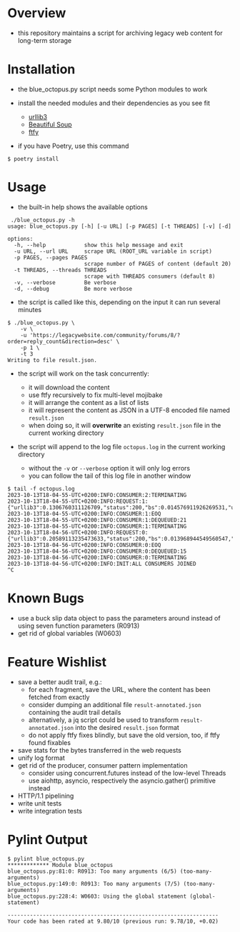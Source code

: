 # Overview

* this repository maintains a script for archiving legacy web content for long-term storage

# Installation

* the blue_octopus.py script needs some Python modules to work
* install the needed modules and their dependencies as you see fit
    - [urllib3](https://pypi.org/project/urllib3/)
    - [Beautiful Soup](https://pypi.org/project/beautifulsoup4/)
    - [ftfy](https://pypi.org/project/ftfy/)

* if you have Poetry, use this command
```
$ poetry install
```

# Usage

* the built-in help shows the available options

```
 ./blue_octopus.py -h                                                                                                         
usage: blue_octopus.py [-h] [-u URL] [-p PAGES] [-t THREADS] [-v] [-d]

options:
  -h, --help            show this help message and exit
  -u URL, --url URL     scrape URL (ROOT_URL variable in script)
  -p PAGES, --pages PAGES
                        scrape number of PAGES of content (default 20)
  -t THREADS, --threads THREADS
                        scrape with THREADS consumers (default 8)
  -v, --verbose         Be verbose
  -d, --debug           Be more verbose
```

* the script is called like this, depending on the input it can run several minutes

```
$ ./blue_octopus.py \
    -v \
    -u 'https://legacywebsite.com/community/forums/8/?order=reply_count&direction=desc' \
    -p 1 \
    -t 3
Writing to file result.json. 
```
* the script will work on the task concurrently:
    * it will download the content
    * use ftfy recursively to fix multi-level mojibake
    * it will arrange the content as a list of lists
    * it will represent the content as JSON in a UTF-8 encoded file named `result.json`
    * when doing so, it will **overwrite** an existing `result.json` file in the current working directory

* the script will append to the log file `octopus.log` in the current working directory
    * without the `-v` or `--verbose` option it will only log errors
    * you can follow the tail of this log file in another window

```
$ tail -f octopus.log                                                                                                             
2023-10-13T18-04-55-UTC+0200:INFO:CONSUMER:2:TERMINATING
2023-10-13T18-04-55-UTC+0200:INFO:REQUEST:1:{"urllib3":0.1306760311126709,"status":200,"bs":0.014576911926269531,"url":"https://legacywebsite.com/community/threads/29395944959/"}
2023-10-13T18-04-55-UTC+0200:INFO:CONSUMER:1:EOQ
2023-10-13T18-04-55-UTC+0200:INFO:CONSUMER:1:DEQUEUED:21
2023-10-13T18-04-55-UTC+0200:INFO:CONSUMER:1:TERMINATING
2023-10-13T18-04-56-UTC+0200:INFO:REQUEST:0:{"urllib3":0.20589113235473633,"status":200,"bs":0.013968944549560547,"url":"https://legacywebsite.com/community/threads/29393945959/"}
2023-10-13T18-04-56-UTC+0200:INFO:CONSUMER:0:EOQ
2023-10-13T18-04-56-UTC+0200:INFO:CONSUMER:0:DEQUEUED:15
2023-10-13T18-04-56-UTC+0200:INFO:CONSUMER:0:TERMINATING
2023-10-13T18-04-56-UTC+0200:INFO:INIT:ALL CONSUMERS JOINED
^C 
```

# Known Bugs
* use a buck slip data object to pass the parameters around instead of using seven function parameters (R0913)
* get rid of global variables (W0603)

# Feature Wishlist
* save a better audit trail, e.g.:
    * for each fragment, save the URL, where the content has been fetched from exactly
    * consider dumping an additional file `result-annotated.json` containing the audit trail details
    * alternatively, a jq script could be used to transform `result-annotated.json` into the desired `result.json` format
    * do not apply ftfy fixes blindly, but save the old version, too, if ftfy found fixables
* save stats for the bytes transferred in the web requests
* unify log format
* get rid of the producer, consumer pattern implementation
    * consider using concurrent.futures instead of the low-level Threads
    * use aiohttp, asyncio, respectively the asyncio.gather() primitive instead
* HTTP/1.1 pipelining
* write unit tests
* write integration tests

# Pylint Output
```
$ pylint blue_octopus.py
************* Module blue_octopus
blue_octopus.py:81:0: R0913: Too many arguments (6/5) (too-many-arguments)
blue_octopus.py:149:0: R0913: Too many arguments (7/5) (too-many-arguments)
blue_octopus.py:228:4: W0603: Using the global statement (global-statement)

------------------------------------------------------------------
Your code has been rated at 9.80/10 (previous run: 9.78/10, +0.02)
```
